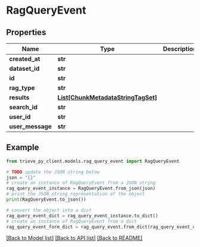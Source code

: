 # RagQueryEvent


## Properties

Name | Type | Description | Notes
------------ | ------------- | ------------- | -------------
**created_at** | **str** |  | 
**dataset_id** | **str** |  | 
**id** | **str** |  | 
**rag_type** | **str** |  | 
**results** | [**List[ChunkMetadataStringTagSet]**](ChunkMetadataStringTagSet.md) |  | 
**search_id** | **str** |  | 
**user_id** | **str** |  | 
**user_message** | **str** |  | 

## Example

```python
from trieve_py_client.models.rag_query_event import RagQueryEvent

# TODO update the JSON string below
json = "{}"
# create an instance of RagQueryEvent from a JSON string
rag_query_event_instance = RagQueryEvent.from_json(json)
# print the JSON string representation of the object
print(RagQueryEvent.to_json())

# convert the object into a dict
rag_query_event_dict = rag_query_event_instance.to_dict()
# create an instance of RagQueryEvent from a dict
rag_query_event_form_dict = rag_query_event.from_dict(rag_query_event_dict)
```
[[Back to Model list]](../README.md#documentation-for-models) [[Back to API list]](../README.md#documentation-for-api-endpoints) [[Back to README]](../README.md)


